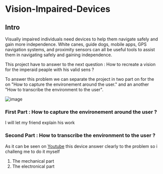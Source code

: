 # Vision-Impaired-Devices

## Intro
Visually impaired individuals need devices to help them navigate safely and gain more independence. White canes, guide dogs, mobile apps, GPS navigation systems, and proximity sensors can all be useful tools to assist them in navigating safely and gaining independence.

This project have to answer to the next question :
How to recreate a vision for the imperaid peaple with his valid sens ?

To answer this problem we can separate the project in two part on for the on "How to capture the environement around the user." and an another "How to 
transcribe the environment to the user".

![image](https://user-images.githubusercontent.com/104011562/233152904-8bf72270-7194-499a-96d4-f7d76c310171.png)

### First Part : How to capture the environement around the user ?

I will let my friend explain his work

### Second Part : How to transcribe the environment to the user ?

As it can be seen on [Youtube](https://www.youtube.com/watch?v=8Au47gnXs0w&t=751s) this device answer clearly to the problem so i challeng me to do it myself

1. The mechanical part 
2. The electronical part






